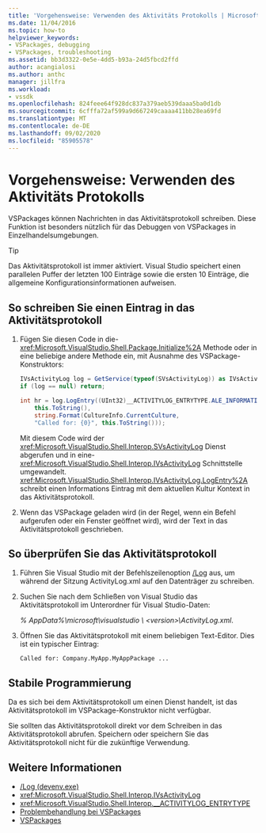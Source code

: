 ```yaml
---
title: 'Vorgehensweise: Verwenden des Aktivitäts Protokolls | Microsoft-Dokumentation'
ms.date: 11/04/2016
ms.topic: how-to
helpviewer_keywords:
- VSPackages, debugging
- VSPackages, troubleshooting
ms.assetid: bb3d3322-0e5e-4dd5-b93a-24d5fbcd2ffd
author: acangialosi
ms.author: anthc
manager: jillfra
ms.workload:
- vssdk
ms.openlocfilehash: 824feee64f928dc837a379aeb539daaa5ba0d1db
ms.sourcegitcommit: 6cfffa72af599a9d667249caaaa411bb28ea69fd
ms.translationtype: MT
ms.contentlocale: de-DE
ms.lasthandoff: 09/02/2020
ms.locfileid: "85905578"
---
```

# <a name="how-to-use-the-activity-log"></a>Vorgehensweise: Verwenden des Aktivitäts Protokolls
VSPackages können Nachrichten in das Aktivitätsprotokoll schreiben. Diese Funktion ist besonders nützlich für das Debuggen von VSPackages in Einzelhandelsumgebungen.

> [!TIP]
> Das Aktivitätsprotokoll ist immer aktiviert. Visual Studio speichert einen parallelen Puffer der letzten 100 Einträge sowie die ersten 10 Einträge, die allgemeine Konfigurationsinformationen aufweisen.

## <a name="to-write-an-entry-to-the-activity-log"></a>So schreiben Sie einen Eintrag in das Aktivitätsprotokoll

1. Fügen Sie diesen Code in die- <xref:Microsoft.VisualStudio.Shell.Package.Initialize%2A> Methode oder in eine beliebige andere Methode ein, mit Ausnahme des VSPackage-Konstruktors:

    ```csharp
    IVsActivityLog log = GetService(typeof(SVsActivityLog)) as IVsActivityLog;
    if (log == null) return;

    int hr = log.LogEntry((UInt32)__ACTIVITYLOG_ENTRYTYPE.ALE_INFORMATION,
        this.ToString(),
        string.Format(CultureInfo.CurrentCulture,
        "Called for: {0}", this.ToString()));
    ```

     Mit diesem Code wird der <xref:Microsoft.VisualStudio.Shell.Interop.SVsActivityLog> Dienst abgerufen und in eine- <xref:Microsoft.VisualStudio.Shell.Interop.IVsActivityLog> Schnittstelle umgewandelt. <xref:Microsoft.VisualStudio.Shell.Interop.IVsActivityLog.LogEntry%2A> schreibt einen Informations Eintrag mit dem aktuellen Kultur Kontext in das Aktivitätsprotokoll.

2. Wenn das VSPackage geladen wird (in der Regel, wenn ein Befehl aufgerufen oder ein Fenster geöffnet wird), wird der Text in das Aktivitätsprotokoll geschrieben.

## <a name="to-examine-the-activity-log"></a>So überprüfen Sie das Aktivitätsprotokoll

1. Führen Sie Visual Studio mit der Befehlszeilenoption [/Log](../ide/reference/log-devenv-exe.md) aus, um während der Sitzung ActivityLog.xml auf den Datenträger zu schreiben.

2. Suchen Sie nach dem Schließen von Visual Studio das Aktivitätsprotokoll im Unterordner für Visual Studio-Daten:

   <em> *% AppData%</em>\microsoft\visualstudio \\ \<version>\ActivityLog.xml*.

3. Öffnen Sie das Aktivitätsprotokoll mit einem beliebigen Text-Editor. Dies ist ein typischer Eintrag:

   ```
   Called for: Company.MyApp.MyAppPackage ...
   ```

## <a name="robust-programming"></a>Stabile Programmierung

Da es sich bei dem Aktivitätsprotokoll um einen Dienst handelt, ist das Aktivitätsprotokoll im VSPackage-Konstruktor nicht verfügbar.

Sie sollten das Aktivitätsprotokoll direkt vor dem Schreiben in das Aktivitätsprotokoll abrufen. Speichern oder speichern Sie das Aktivitätsprotokoll nicht für die zukünftige Verwendung.

## <a name="see-also"></a>Weitere Informationen

- [/Log (devenv.exe)](../ide/reference/log-devenv-exe.md)
- <xref:Microsoft.VisualStudio.Shell.Interop.IVsActivityLog>
- <xref:Microsoft.VisualStudio.Shell.Interop.__ACTIVITYLOG_ENTRYTYPE>
- [Problembehandlung bei VSPackages](../extensibility/troubleshooting-vspackages.md)
- [VSPackages](../extensibility/internals/vspackages.md)
